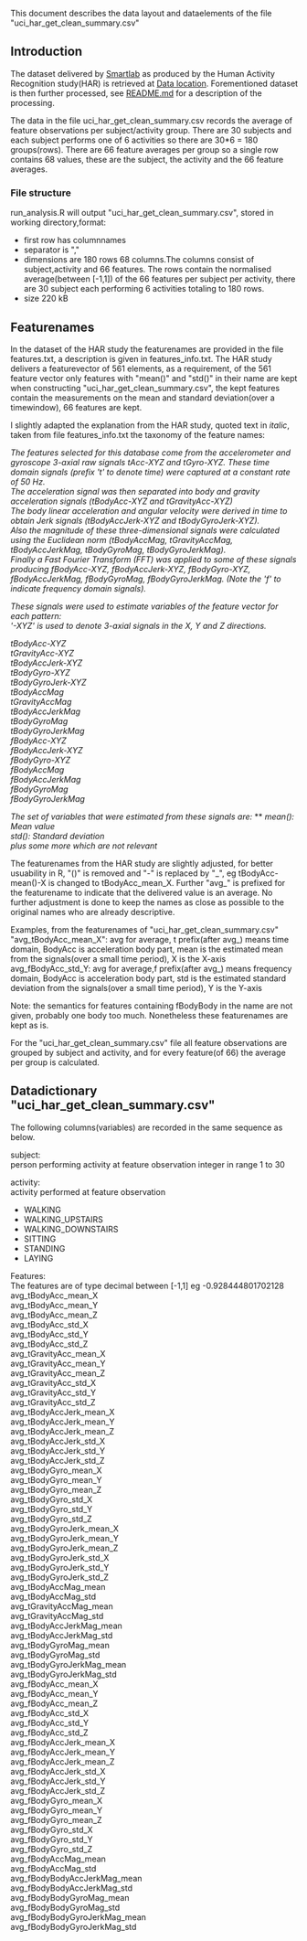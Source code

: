 This document describes the data layout and dataelements of the file "uci_har_get_clean_summary.csv"

## Introduction
The dataset delivered by [Smartlab](www.smartlab.ws) as produced by the Human Activity Recognition study(HAR) is retrieved at [Data location](https://d396qusza40orc.cloudfront.net/getdata%2Fprojectfiles%2FUCI%20HAR%20Dataset.zip). Forementioned dataset is then further processed, see [README.md](https://github.com/siggy4711/getting_cleaning_data/blob/master/README.md) for a description of the processing.

The data in the file uci_har_get_clean_summary.csv records the average of feature observations per subject/activity group. There are 30 subjects and each subject performs one of 6 activities so there are 30*6 = 180 groups(rows). There are 66 feature averages per group so a single row contains 68 values, these are the subject, the activity and the 66 feature averages.


### File structure
run_analysis.R will output "uci_har_get_clean_summary.csv", stored in working directory,format:
- first row has columnnames
- separator is ","
- dimensions are 180 rows 68 columns.The columns consist of subject,activity and 66 features. The rows contain the normalised average(between [-1,1]) of the 66 features per subject per activity, there are 30 subject each performing 6 activities totaling to 180 rows.
- size 220 kB


## Featurenames
In the dataset of the HAR study the featurenames are provided in the file features.txt, a description is given in features_info.txt. The HAR study delivers a featurevector of 561 elements, as a requirement, of the 561 feature vector only features with "mean()" and "std()" in their name are kept when constructing "uci_har_get_clean_summary.csv", the kept features contain the measurements on the mean and standard deviation(over a timewindow), 66 features are kept.

I slightly adapted the explanation from the HAR study, quoted text in *italic*, taken from file features_info.txt the taxonomy of the feature names:

*The features selected for this database come from the accelerometer and gyroscope 3-axial raw signals tAcc-XYZ and tGyro-XYZ. These time domain signals (prefix 't' to denote time) were captured at a constant rate of 50 Hz.*  
*The acceleration signal was then separated into body and gravity acceleration signals (tBodyAcc-XYZ and tGravityAcc-XYZ)*  
*The body linear acceleration and angular velocity were derived in time to obtain Jerk signals (tBodyAccJerk-XYZ and tBodyGyroJerk-XYZ).*  
*Also the magnitude of these three-dimensional signals were calculated using the Euclidean norm (tBodyAccMag, tGravityAccMag, tBodyAccJerkMag, tBodyGyroMag, tBodyGyroJerkMag).*  
*Finally a Fast Fourier Transform (FFT) was applied to some of these signals producing fBodyAcc-XYZ, fBodyAccJerk-XYZ, fBodyGyro-XYZ, fBodyAccJerkMag, fBodyGyroMag, fBodyGyroJerkMag. (Note the 'f' to indicate frequency domain signals).*

*These signals were used to estimate variables of the feature vector for each pattern:*  
*'-XYZ' is used to denote 3-axial signals in the X, Y and Z directions.*

*tBodyAcc-XYZ*  
*tGravityAcc-XYZ*  
*tBodyAccJerk-XYZ*  
*tBodyGyro-XYZ*  
*tBodyGyroJerk-XYZ*  
*tBodyAccMag*  
*tGravityAccMag*  
*tBodyAccJerkMag*  
*tBodyGyroMag*  
*tBodyGyroJerkMag*  
*fBodyAcc-XYZ*  
*fBodyAccJerk-XYZ*  
*fBodyGyro-XYZ*  
*fBodyAccMag*  
*fBodyAccJerkMag*  
*fBodyGyroMag*  
*fBodyGyroJerkMag*  

*The set of variables that were estimated from these signals are:*
**
*mean(): Mean value*  
*std(): Standard deviation*  
*plus some more which are not relevant*  

The featurenames from the HAR study are slightly adjusted, for better usuability in R, "()" is removed and "-" is replaced by "\_", eg tBodyAcc-mean()-X is changed to  tBodyAcc\_mean\_X. Further "avg_" is prefixed for the featurename to indicate that the delivered value is an average. No further adjustment is done to keep the names as close as possible to the original names who are already descriptive.

Examples, from the featurenames of "uci\_har\_get\_clean\_summary.csv"  
"avg\_tBodyAcc\_mean\_X": avg for average, t prefix(after avg\_) means time domain, BodyAcc is acceleration body part, mean is the estimated mean from the signals(over a small time period), X is the X-axis  
avg\_fBodyAcc\_std\_Y: avg for average,f prefix(after avg\_) means frequency domain, BodyAcc is acceleration body part, std is the estimated standard deviation from the signals(over a small time period), Y is the Y-axis

Note: the semantics for features containing fBodyBody in the name are not given, probably one body too much. Nonetheless these featurenames are kept as is.

For the "uci_har_get_clean_summary.csv" file all feature observations are grouped by subject and activity, and for every feature(of 66) the average per group is calculated.

## Datadictionary "uci_har_get_clean_summary.csv"

The following columns(variables) are recorded in the same sequence as below.

subject:  
person performing activity at feature observation
integer in range 1 to 30

activity:  
activity performed at feature observation
- WALKING
- WALKING_UPSTAIRS
- WALKING_DOWNSTAIRS
- SITTING
- STANDING
- LAYING

Features:  
The features are of type decimal between [-1,1] eg -0.928444801702128  
avg_tBodyAcc_mean_X  
avg_tBodyAcc_mean_Y  
avg_tBodyAcc_mean_Z  
avg_tBodyAcc_std_X  
avg_tBodyAcc_std_Y  
avg_tBodyAcc_std_Z  
avg_tGravityAcc_mean_X  
avg_tGravityAcc_mean_Y  
avg_tGravityAcc_mean_Z  
avg_tGravityAcc_std_X  
avg_tGravityAcc_std_Y  
avg_tGravityAcc_std_Z  
avg_tBodyAccJerk_mean_X  
avg_tBodyAccJerk_mean_Y  
avg_tBodyAccJerk_mean_Z  
avg_tBodyAccJerk_std_X  
avg_tBodyAccJerk_std_Y  
avg_tBodyAccJerk_std_Z  
avg_tBodyGyro_mean_X  
avg_tBodyGyro_mean_Y  
avg_tBodyGyro_mean_Z  
avg_tBodyGyro_std_X  
avg_tBodyGyro_std_Y  
avg_tBodyGyro_std_Z  
avg_tBodyGyroJerk_mean_X  
avg_tBodyGyroJerk_mean_Y  
avg_tBodyGyroJerk_mean_Z  
avg_tBodyGyroJerk_std_X  
avg_tBodyGyroJerk_std_Y  
avg_tBodyGyroJerk_std_Z  
avg_tBodyAccMag_mean  
avg_tBodyAccMag_std  
avg_tGravityAccMag_mean  
avg_tGravityAccMag_std  
avg_tBodyAccJerkMag_mean  
avg_tBodyAccJerkMag_std  
avg_tBodyGyroMag_mean  
avg_tBodyGyroMag_std  
avg_tBodyGyroJerkMag_mean  
avg_tBodyGyroJerkMag_std  
avg_fBodyAcc_mean_X  
avg_fBodyAcc_mean_Y  
avg_fBodyAcc_mean_Z  
avg_fBodyAcc_std_X  
avg_fBodyAcc_std_Y  
avg_fBodyAcc_std_Z  
avg_fBodyAccJerk_mean_X  
avg_fBodyAccJerk_mean_Y  
avg_fBodyAccJerk_mean_Z  
avg_fBodyAccJerk_std_X  
avg_fBodyAccJerk_std_Y  
avg_fBodyAccJerk_std_Z  
avg_fBodyGyro_mean_X  
avg_fBodyGyro_mean_Y  
avg_fBodyGyro_mean_Z  
avg_fBodyGyro_std_X  
avg_fBodyGyro_std_Y  
avg_fBodyGyro_std_Z  
avg_fBodyAccMag_mean  
avg_fBodyAccMag_std  
avg_fBodyBodyAccJerkMag_mean  
avg_fBodyBodyAccJerkMag_std  
avg_fBodyBodyGyroMag_mean  
avg_fBodyBodyGyroMag_std  
avg_fBodyBodyGyroJerkMag_mean  
avg_fBodyBodyGyroJerkMag_std  
